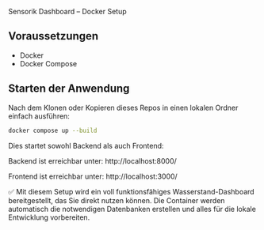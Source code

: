 Sensorik Dashboard – Docker Setup

## Voraussetzungen
- Docker
- Docker Compose

## Starten der Anwendung
Nach dem Klonen oder Kopieren dieses Repos in einen lokalen Ordner einfach ausführen:
```bash
docker compose up --build
```
Dies startet sowohl Backend als auch Frontend:

Backend ist erreichbar unter: http://localhost:8000/

Frontend ist erreichbar unter: http://localhost:3000/



✅ Mit diesem Setup wird ein voll funktionsfähiges Wasserstand-Dashboard bereitgestellt, das Sie direkt nutzen können. Die Container werden automatisch die notwendigen Datenbanken erstellen und alles für die lokale Entwicklung vorbereiten.

